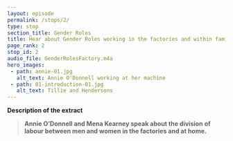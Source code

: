 ```yaml
---
layout: episode
permalink: /stops/2/
type: stop
section_title: Gender Roles
title: Hear about Gender Roles working in the factories and within families
page_rank: 2
stop_id: 2
audio_file: GenderRolesFactory.m4a
hero_images:
 - path: annie-01.jpg
   alt_text: Annie O'Donnell working at her machine
 - path: 01-introduction-01.jpg
   alt_text: Tillie and Hendersons
---
```


<b>Description of the extract<b>

> Annie O’Donnell and Mena Kearney speak about the division of labour between men and women in the factories and at home. 
